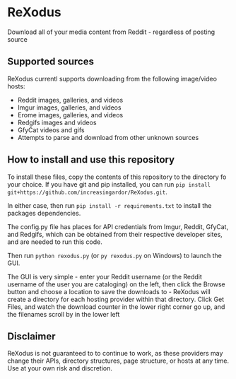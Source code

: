 # ReXodus
Download all of your media content from Reddit - regardless of posting source

## Supported sources
ReXodus currentl supports downloading from the following image/video hosts:
* Reddit images, galleries, and videos
* Imgur images, galleries, and videos
* Erome images, galleries, and videos
* Redgifs images and videos
* GfyCat videos and gifs
* Attempts to parse and download from other unknown sources

## How to install and use this repository
To install these files, copy the contents of this repository to the directory fo your choice. If you have git and pip installed, you can run `pip install git+https://github.com/increasingardor/ReXodus.git`.

In either case, then run `pip install -r requirements.txt` to install the packages dependencies.

The config.py file has places for API credentials from Imgur, Reddit, GfyCat, and Redgifs, which can be obtained from their respective developer sites, and are needed to run this code.

Then run `python rexodus.py` (or `py rexodus.py` on Windows) to launch the GUI.

The GUI is very simple - enter your Reddit username (or the Reddit username of the user you are cataloging) on the left, then click the Browse button and choose a location to save the downloads to - ReXodus will create a directory for each hosting provider within that directory. Click Get Files, and watch the download counter in the lower right corner go up, and the filenames scroll by in the lower left

## Disclaimer
ReXodus is not guaranteed to to continue to work, as these providers may change their APIs, directory structures, page structure, or hosts at any time. Use at your own risk and discretion.
